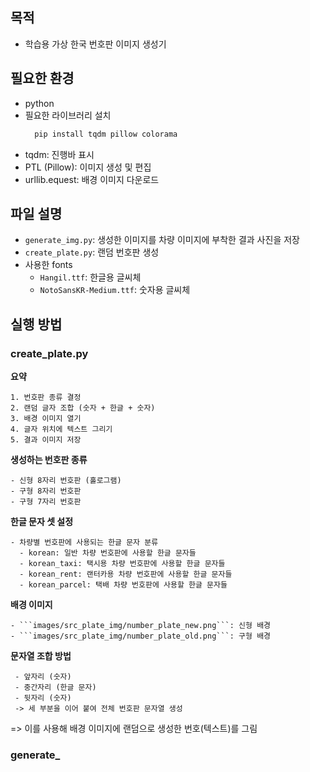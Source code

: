 ## 목적
  - 학습용 가상 한국 번호판 이미지 생성기

## 필요한 환경
  - python
  - 필요한 라이브러리 설치
    ``` bash
      pip install tqdm pillow colorama
    ```
  - tqdm: 진행바 표시
  - PTL (Pillow): 이미지 생성 및 편집
  - urllib.equest: 배경 이미지 다운로드

## 파일 설명
  - ```generate_img.py```: 생성한 이미지를 차량 이미지에 부착한 결과 사진을 저장
  - ```create_plate.py```: 랜덤 번호판 생성
  - 사용한 fonts
      - ```Hangil.ttf```: 한글용 글씨체
      - ```NotoSansKR-Medium.ttf```: 숫자용 글씨체

## 실행 방법
### create_plate.py
  **요약**
  
    1. 번호판 종류 결정
    2. 랜덤 글자 조합 (숫자 + 한글 + 숫자)
    3. 배경 이미지 열기
    4. 글자 위치에 텍스트 그리기
    5. 결과 이미지 저장

  **생성하는 번호판 종류**
  
    - 신형 8자리 번호판 (홀로그램)
    - 구형 8자리 번호판
    - 구형 7자리 번호판

  **한글 문자 셋 설정**
  
    - 차량별 번호판에 사용되는 한글 문자 분류
      - korean: 일반 차량 번호판에 사용할 한글 문자들
      - korean_taxi: 택시용 차량 번호판에 사용할 한글 문자들
      - korean_rent: 랜터카용 차량 번호판에 사용할 한글 문자들
      - korean_parcel: 택배 차량 번호판에 사용할 한글 문자들
   
  **배경 이미지**
  
    - ```images/src_plate_img/number_plate_new.png```: 신형 배경
    - ```images/src_plate_img/number_plate_old.png```: 구형 배경

   **문자열 조합 방법**
   
     - 앞자리 (숫자)
     - 중간자리 (한글 문자)
     - 뒷자리 (숫자)
     -> 세 부분을 이어 붙여 전체 번호판 문자열 생성
       
  => 이를 사용해 배경 이미지에 랜덤으로 생성한 번호(텍스트)를 그림


  ### generate_

  
